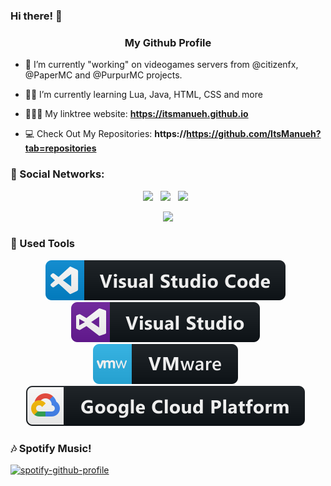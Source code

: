 ### Hi there! 👋
<h3 align="center">My Github Profile</h3>

- 🔭 I’m currently "working" on videogames servers from @citizenfx, @PaperMC and @PurpurMC projects.

- 👦🏽 I’m currently learning Lua, Java, HTML, CSS and more

- 👨🏽‍💻 My linktree website: **https://itsmanueh.github.io**

- 💻 Check Out My Repositories: **https://https://github.com/ItsManueh?tab=repositories**


### 📳 Social Networks:
<p align='center'>
<a href="https://www.twitch.tv/ItsManueh_"><img height="70" src="https://cdn3.iconfinder.com/data/icons/popular-services-brands-vol-2/512/twitch-512.png"></a>&nbsp;&nbsp;   
<a href="https://twitter.com/IlloManueh_"><img height="70" src="https://cdn4.iconfinder.com/data/icons/social-media-icons-the-circle-set/48/twitter_circle-512.png"></a>&nbsp;&nbsp;
<a href="https://instagram.com/itsmanueh"><img height="70" src="https://cdn4.iconfinder.com/data/icons/social-messaging-ui-color-shapes-2-free/128/social-instagram-new-circle-256.png"></a>&nbsp;&nbsp;
</p>

<div align="center">
        <a href="https://www.paypal.com/donate/?hosted_button_id=STKUZCNDTBD5N"><img width="45%" src="https://github-readme-stats.vercel.app/api?username=itsmanueh&layout=compact&theme=react&hide_border=true&show_icons=true"/></a>
 </div>

### 💾 Used Tools

<p align="center">
      <a href="https://code.visualstudio.com"><img src="https://github.com/MikeCodesDotNET/ColoredBadges/blob/master/svg/dev/tools/visualstudio_code.svg"/></a>&nbsp;&nbsp;
      <a href="https://visualstudio.microsoft.com"><img src="https://github.com/MikeCodesDotNET/ColoredBadges/blob/master/svg/dev/tools/visualstudio.svg"/></a>&nbsp;&nbsp;
      <a href="https://www.vmware.com"><img src="https://github.com/MikeCodesDotNET/ColoredBadges/blob/master/svg/dev/tools/vmware.svg"/></a>&nbsp;&nbsp;
      <a href="https://cloud.google.com"><img src="https://github.com/MikeCodesDotNET/ColoredBadges/blob/master/svg/dev/services/google_cloud_platform.svg"/></a>&nbsp;&nbsp;
   </p>


### 🎶 Spotify Music!
[![spotify-github-profile](https://spotify-github-profile.vercel.app/api/view?uid=facinglife&cover_image=true&theme=novatorem)](https://spotify-github-profile.vercel.app/api/view?uid=facinglife&redirect=true)
